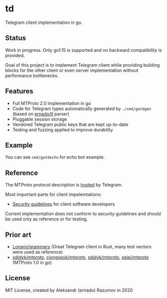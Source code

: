 # td

Telegram client implementation in go.

## Status

Work in progress. Only go1.15 is supported and no backward compatibility is provided.

Goal of this project is to implement Telegram client while
providing building blocks for the other client or even server
implementation without performance bottlenecks.

## Features

* Full MTProto 2.0 implementation in go
* Code for Telegram types automatically generated by `./cmd/gotdgen` (based on [ernado/tl](https://github.com/ernado/tl) parser)
* Pluggable session storage
* Vendored Telegram public keys that are kept up-to-date
* Testing and fuzzing applied to improve durability

## Example

You can see `cmd/gotdecho` for echo bot example.

## Reference

The MTProto protocol description is [hosted](https://core.telegram.org/mtproto#general-description) by Telegram.

Most important parts for client impelemtations:
* [Security guidelines](https://core.telegram.org/mtproto/security_guidelines) for client software developers

Current implementation does not conform to security guidelines and should be used only
as reference or for testing.

## Prior art

* [Lonami/grammers](https://github.com/Lonami/grammers) (Great Telegram client in Rust, many test vectors were used as reference)
* [sdidyk/mtproto](https://github.com/sdidyk/mtproto), [cjongseok/mtproto](https://github.com/cjongseok/mtproto), [sdidyk/mtproto](https://github.com/sdidyk/mtproto), [xelaj/mtproto](https://github.com/xelaj/mtproto)  (MTProto 1.0 in go)

## License

MIT License, created by Aleksandr (ernado) Razumov in 2020
